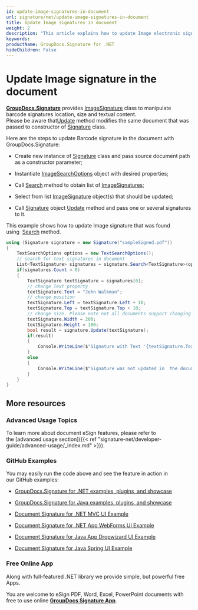 ```yaml
---
id: update-image-signatures-in-document
url: signature/net/update-image-signatures-in-document
title: Update Image signatures in document
weight: 2
description: "This article explains how to update Image electronic signatures with GroupDocs.Signature API."
keywords: 
productName: GroupDocs.Signature for .NET
hideChildren: False
---
```

# Update Image signature in the document

[**GroupDocs.Signature**](https://products.groupdocs.com/signature/net) provides [ImageSignature](https://apireference.groupdocs.com/net/signature/groupdocs.signature.domain/imagesignature) class to manipulate barcode signatures location, size and textual content.   
Please be aware that[Update](https://apireference.groupdocs.com/net/signature/groupdocs.signature/signature/methods/update/) method modifies the same document that was passed to constructor of [Signature](https://apireference.groupdocs.com/net/signature/groupdocs.signature/signature) class.

Here are the steps to update Barcode signature in the document with GroupDocs.Signature:

*   Create new instance of [Signature](https://apireference.groupdocs.com/net/signature/groupdocs.signature/signature) class and pass source document path as a constructor parameter;
    
*   Instantiate [ImageSearchOptions](https://apireference.groupdocs.com/net/signature/groupdocs.signature.options/imagesearchoptions) object with desired properties;
    
*   Call [Search](https://apireference.groupdocs.com/net/signature/groupdocs.signature/signature/methods/search/_1) method to obtain list of [ImageSignatures](https://apireference.groupdocs.com/net/signature/groupdocs.signature.domain/imagesignature);  
    
*   Select from list [ImageSignature](https://apireference.groupdocs.com/net/signature/groupdocs.signature.domain/imagesignature) object(s) that should be updated;  
    
*   Call [Signature](https://apireference.groupdocs.com/net/signature/groupdocs.signature/signature) object [Update](https://apireference.groupdocs.com/net/signature/groupdocs.signature/signature/methods/update/) method and pass one or several signatures to it.   
      
    

This example shows how to update Image signature that was found using  [Search](https://apireference.groupdocs.com/net/signature/groupdocs.signature/signature/methods/search/_1) method.

```csharp
using (Signature signature = new Signature("sampleSigned.pdf"))
{
    TextSearchOptions options = new TextSearchOptions();
    // search for text signatures in document
    List<TextSignature> signatures = signature.Search<TextSignature>(options);
    if(signatures.Count > 0)
    {
        TextSignature textSignature = signatures[0];
        // change Text property
        textSignature.Text = "John Walkman";
        // change position
        textSignature.Left = textSignature.Left + 10;                    
        textSignature.Top = textSignature.Top + 10;
        // change size. Please note not all documents support changing signature size
        textSignature.Width = 200;
        textSignature.Height = 100;
        bool result = signature.Update(textSignature);
        if(result)
        {
            Console.WriteLine($"Signature with Text '{textSignature.Text}' was updated in the document ['{fileName}'].");
        }
        else
        {
            Console.WriteLine($"Signature was not updated in  the document! Signature with Text '{textSignature.Text}' was not found!");
        }
    }
}
```

## More resources

### Advanced Usage Topics

To learn more about document eSign features, please refer to the [advanced usage section]({{< ref "signature-net/developer-guide/advanced-usage/_index.md" >}}).

### GitHub Examples 

You may easily run the code above and see the feature in action in our GitHub examples:

*   [GroupDocs.Signature for .NET examples, plugins, and showcase](https://github.com/groupdocs-signature/GroupDocs.Signature-for-.NET)
    
*   [GroupDocs.Signature for Java examples, plugins, and showcase](https://github.com/groupdocs-signature/GroupDocs.Signature-for-Java)
    
*   [Document Signature for .NET MVC UI Example](https://github.com/groupdocs-signature/GroupDocs.Signature-for-.NET-MVC) 
    
*   [Document Signature for .NET App WebForms UI Example](https://github.com/groupdocs-signature/GroupDocs.Signature-for-.NET-WebForms)
    
*   [Document Signature for Java App Dropwizard UI Example](https://github.com/groupdocs-signature/GroupDocs.Signature-for-Java-Dropwizard)
    
*   [Document Signature for Java Spring UI Example](https://github.com/groupdocs-signature/GroupDocs.Signature-for-Java-Spring)
    

### Free Online App 

Along with full-featured .NET library we provide simple, but powerful free Apps.

You are welcome to eSign PDF, Word, Excel, PowerPoint documents with free to use online **[GroupDocs Signature App](https://products.groupdocs.app/signature)**.
